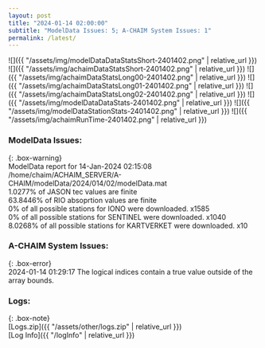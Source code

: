 ```yaml
---
layout: post
title: "2024-01-14 02:00:00"
subtitle: "ModelData Issues: 5; A-CHAIM System Issues: 1"
permalink: /latest/
---
```


![]({{ "/assets/img/modelDataDataStatsShort-2401402.png" | relative_url }})
![]({{ "/assets/img/achaimDataStatsShort-2401402.png" | relative_url }})
![]({{ "/assets/img/achaimDataStatsLong00-2401402.png" | relative_url }})
![]({{ "/assets/img/achaimDataStatsLong01-2401402.png" | relative_url }})
![]({{ "/assets/img/achaimDataStatsLong02-2401402.png" | relative_url }})
![]({{ "/assets/img/modelDataDataStats-2401402.png" | relative_url }})
![]({{ "/assets/img/modelDataStationStats-2401402.png" | relative_url }})
![]({{ "/assets/img/achaimRunTime-2401402.png" | relative_url }})


### ModelData Issues:  
  
{: .box-warning}  
 ModelData report for 14-Jan-2024 02:15:08   
 /home/chaim/ACHAIM_SERVER/A-CHAIM/modelData/2024/014/02/modelData.mat   
 1.0277% of JASON tec values are finite   
 63.8446% of RIO absoprtion values are finite   
 0% of all possible stations for IONO were downloaded. x1585   
 0% of all possible stations for SENTINEL were downloaded. x1040   
 8.0268% of all possible stations for KARTVERKET were downloaded. x10   
  
### A-CHAIM System Issues:  
  
{: .box-error}  
2024-01-14 01:29:17 The logical indices contain a true value outside of the array bounds.  

### Logs:  
  
{: .box-note}  
[Logs.zip]({{ "/assets/other/logs.zip" | relative_url }})  
[Log Info]({{ "/logInfo" | relative_url }})  
